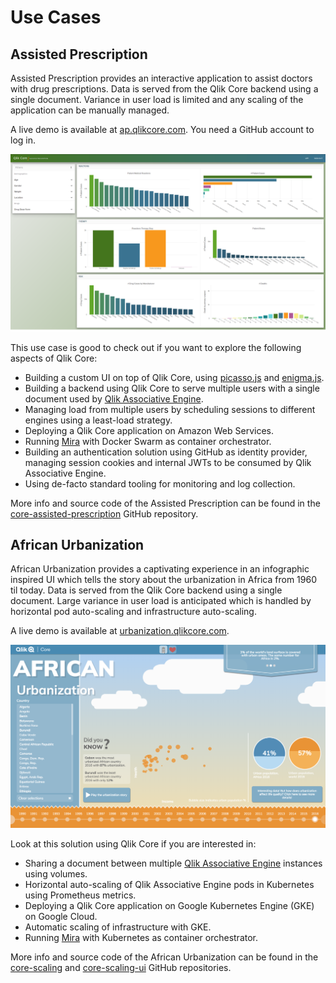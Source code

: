 # Use Cases

## Assisted Prescription

Assisted Prescription provides an interactive application to assist doctors with drug prescriptions. Data is served
from the Qlik Core backend using a single document. Variance in user load is limited and any scaling of the application
can be manually managed.

A live demo is available at [ap.qlikcore.com](https://ap.qlikcore.com/). You need a GitHub account to log in.

![screenshot](./images/assisted-prescription-screenshot.png)

This use case is good to check out if you want to explore the following aspects of Qlik Core:

* Building a custom UI on top of Qlik Core, using [picasso.js](https://github.com/qlik-oss/picasso.js) and
  [enigma.js](https://github.com/qlik-oss/enigma.js).
* Building a backend using Qlik Core to serve multiple users with a single document used by
  [Qlik Associative Engine](./services/qix-engine/introduction.md).
* Managing load from multiple users by scheduling sessions to different engines using a least-load strategy.
* Deploying a Qlik Core application on Amazon Web Services.
* Running [Mira](./services/mira.md) with Docker Swarm as container orchestrator.
* Building an authentication solution using GitHub as identity provider, managing session cookies and internal JWTs to
  be consumed by Qlik Associative Engine.
* Using de-facto standard tooling for monitoring and log collection.

More info and source code of the Assisted Prescription can be found in the
[core-assisted-prescription](https://github.com/qlik-oss/core-assisted-prescription) GitHub repository.

## African Urbanization

African Urbanization provides a captivating experience in an infographic inspired UI which tells the story about the
urbanization in Africa from 1960 til today. Data is served from the Qlik Core backend using a single document. Large
variance in user load is anticipated which is handled by horizontal pod auto-scaling and infrastructure auto-scaling.

A live demo is available at [urbanization.qlikcore.com](https://urbanization.qlikcore.com/).

![screenshot](./images/african-urbanization-screenshot.png)

Look at this solution using Qlik Core if you are interested in:

* Sharing a document between multiple [Qlik Associative Engine](./services/qix-engine/introduction.md) instances using
  volumes.
* Horizontal auto-scaling of Qlik Associative Engine pods in Kubernetes using Prometheus metrics.
* Deploying a Qlik Core application on Google Kubernetes Engine (GKE) on Google Cloud.
* Automatic scaling of infrastructure with GKE.
* Running [Mira](./services/mira.md) with Kubernetes as container orchestrator.

More info and source code of the African Urbanization can be found in the
[core-scaling](https://github.com/qlik-oss/core-scaling) and
[core-scaling-ui](https://github.com/qlik-oss/core-scaling-ui) GitHub repositories.
